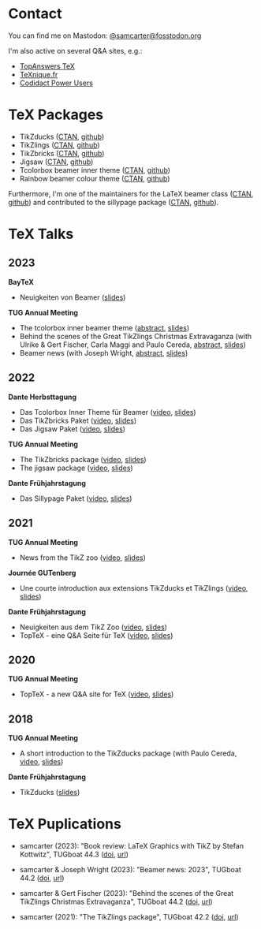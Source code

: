 # Contact

You can find me on Mastodon: [@samcarter@fosstodon.org](https://fosstodon.org/@samcarter)

I'm also active on several Q&A sites, e.g.:

- [TopAnswers TeX](https://topanswers.xyz/tex)
- [TeXnique.fr](https://texnique.fr/osqa/)
- [Codidact Power Users](https://powerusers.codidact.com/categories/61)

# TeX Packages

- TikZducks ([CTAN](https://www.ctan.org/pkg/tikzducks), [github](https://github.com/samcarter/tikzducks))
- TikZlings ([CTAN](https://www.ctan.org/pkg/tikzlings), [github](https://github.com/samcarter/tikzlings))
- TikZbricks ([CTAN](https://www.ctan.org/pkg/tikzbricks), [github](https://github.com/samcarter/TikZbricks))
- Jigsaw ([CTAN](https://www.ctan.org/pkg/jigsaw), [github](https://github.com/samcarter/jigsaw))
- Tcolorbox beamer inner theme ([CTAN](https://www.ctan.org/pkg/beamertheme-tcolorbox), [github](https://github.com/samcarter/beamertheme-tcolorbox))
- Rainbow beamer colour theme ([CTAN](https://www.ctan.org/pkg/beamertheme-rainbow), [github](https://github.com/samcarter/beamertheme-rainbow))

Furthermore, I'm one of the maintainers for the LaTeX beamer class ([CTAN](https://www.ctan.org/pkg/beamer), [github](https://github.com/josephwright/beamer)) and contributed to the sillypage package ([CTAN](https://www.ctan.org/pkg/sillypage), [github](https://github.com/cereda/sillypage)).

# TeX Talks

## 2023

**BayTeX**

- Neuigkeiten von Beamer ([slides](https://github.com/samcarter/samcarter/raw/main/ressouces/BayTeX2023_BeamerNews.pdf))

**TUG Annual Meeting**
- The tcolorbox inner beamer theme ([abstract](https://tug.org/tug2023/abstracts/samcarter-beamertcolorbox.txt), [slides](https://github.com/samcarter/samcarter/raw/main/ressouces/TUG2023_Tcolorbox.pdf))
- Behind the scenes of the Great TikZlings Christmas Extravaganza (with Ulrike & Gert Fischer, Carla Maggi and Paulo Cereda, [abstract](https://tug.org/tug2023/abstracts/fischer-tikzlings.txt), [slides](https://github.com/samcarter/samcarter/raw/main/ressouces/TUG2023_Extravaganza.pdf))
- Beamer news (with Joseph Wright, [abstract](https://tug.org/tug2023/abstracts/wright-beamernews.txt), [slides](https://github.com/samcarter/samcarter/raw/main/ressouces/TUG2023_BeamerNews.pdf))

## 2022

**Dante Herbsttagung**
- Das Tcolorbox Inner Theme für Beamer ([video](https://vimeo.com/773291199), [slides](https://github.com/samcarter/samcarter/raw/main/ressouces/Dante2022_Tcolorbox_Theme.pdf))
- Das TikZbricks Paket ([video](https://vimeo.com/773291903), [slides](https://github.com/samcarter/samcarter/raw/main/ressouces/Dante2022_TikZbricks.pdf))
- Das Jigsaw Paket ([video](https://vimeo.com/773292029), [slides](https://github.com/samcarter/samcarter/raw/main/ressouces/Dante2022_Jigsaw.pdf))

**TUG Annual Meeting**
- The TikZbricks package ([video](https://vimeo.com/773294015), [slides](https://github.com/samcarter/samcarter/raw/main/ressouces/TUG2022_TikZbricks.pdf))
- The jigsaw package ([video](https://vimeo.com/773294117), [slides](https://github.com/samcarter/samcarter/raw/main/ressouces/TUG2022_Jigsaw.pdf)) 

**Dante Frühjahrstagung**
- Das Sillypage Paket ([video](https://vimeo.com/773292271), [slides](https://github.com/samcarter/samcarter/raw/main/ressouces/Dante2022_Sillypage.pdf))

## 2021

**TUG Annual Meeting**
- News from the TikZ zoo ([video](https://vimeo.com/773293865), [slides](https://github.com/samcarter/samcarter/raw/main/ressouces/TUG2021_TikZzoo.pdf))

**Journée GUTenberg**
- Une courte introduction aux extensions TikZducks et TikZlings ([video](https://vimeo.com/773296726), [slides](https://github.com/samcarter/samcarter/raw/main/ressouces/GUTenberg2021_TikZducks_et_TikZlings.pdf))

**Dante Frühjahrstagung**
- Neuigkeiten aus dem TikZ Zoo ([video](https://vimeo.com/773292978), [slides](https://github.com/samcarter/samcarter/raw/main/ressouces/Dante2021_TikZzoo.pdf))
- TopTeX - eine Q&A Seite für TeX ([video](https://vimeo.com/773293022), [slides](https://github.com/samcarter/samcarter/raw/main/ressouces/Dante2021_TopTeX.pdf))

## 2020

**TUG Annual Meeting**
- TopTeX - a new Q&A site for TeX ([video](https://vimeo.com/773293592), [slides](https://github.com/samcarter/samcarter/raw/main/ressouces/TUG2020_TopTeX.pdf))

## 2018
**TUG Annual Meeting**
- A short introduction to the TikZducks package (with Paulo Cereda, [video](https://www.youtube.com/watch?v=Ps2FK0q6mLc), [slides](https://github.com/samcarter/samcarter/raw/main/ressouces/TUG2018_TikZducks.pdf))

**Dante Frühjahrstagung**
- TikZducks ([slides](https://github.com/samcarter/samcarter/raw/main/ressouces/Dante2018_TikZducks.pdf))

# TeX Puplications

- samcarter (2023): "Book review: LaTeX Graphics with TikZ by Stefan Kottwitz", TUGboat 44.3 ([doi](https://doi.org/10.47397/tb/44-3/tb138reviews-kottwitz-tikz), [url](https://tug.org/TUGboat/tb44-3/))

- samcarter & Joseph Wright (2023): "Beamer news: 2023", TUGboat 44.2 ([doi](https://doi.org/10.47397/tb/44-2/tb137samcarter-beamernews23), [url](https://tug.org/TUGboat/tb44-2/)) 

- samcarter & Gert Fischer (2023): "Behind the scenes of the Great TikZlings Christmas Extravaganza", TUGboat 44.2 ([doi](https://doi.org/10.47397/tb/44-2/tb137samcarter-tikzlings), [url](https://tug.org/TUGboat/tb44-2/)) 

- samcarter (2021): "The TikZlings package", TUGboat 42.2 ([doi](https://doi.org/10.47397/tb/42-2/tb131samcarter-tikzlings), [url](https://tug.org/TUGboat/tb42-2/))